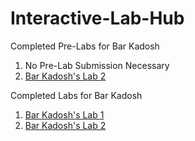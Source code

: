 # Interactive-Lab-Hub

Completed Pre-Labs for Bar Kadosh

1. No Pre-Lab Submission Necessary
2. [Bar Kadosh's Lab 2](https://github.com/barkadosh1/IDD-FA19-PreLab2)

Completed Labs for Bar Kadosh

1. [Bar Kadosh's Lab 1](https://github.com/barkadosh1/IDD-Fa19-Lab1)
2. [Bar Kadosh's Lab 2](https://github.com/barkadosh1/IDD-Fa19-Lab2)
 

